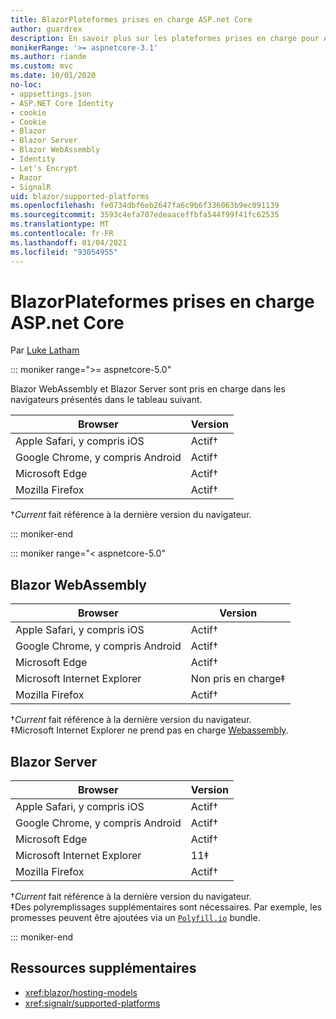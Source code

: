 ```yaml
---
title: BlazorPlateformes prises en charge ASP.net Core
author: guardrex
description: En savoir plus sur les plateformes prises en charge pour ASP.NET Core Blazor .
monikerRange: '>= aspnetcore-3.1'
ms.author: riande
ms.custom: mvc
ms.date: 10/01/2020
no-loc:
- appsettings.json
- ASP.NET Core Identity
- cookie
- Cookie
- Blazor
- Blazor Server
- Blazor WebAssembly
- Identity
- Let's Encrypt
- Razor
- SignalR
uid: blazor/supported-platforms
ms.openlocfilehash: fe0734dbf6eb2647fa6c9b6f336063b9ec091139
ms.sourcegitcommit: 3593c4efa707edeaaceffbfa544f99f41fc62535
ms.translationtype: MT
ms.contentlocale: fr-FR
ms.lasthandoff: 01/04/2021
ms.locfileid: "93054955"
---
```

# <a name="aspnet-core-no-locblazor-supported-platforms"></a>BlazorPlateformes prises en charge ASP.net Core

Par [Luke Latham](https://github.com/guardrex)

::: moniker range=">= aspnetcore-5.0"

Blazor WebAssembly et Blazor Server sont pris en charge dans les navigateurs présentés dans le tableau suivant.

| Browser                          | Version         |
| -------------------------------- | --------------- |
| Apple Safari, y compris iOS      | Actif&dagger; |
| Google Chrome, y compris Android | Actif&dagger; |
| Microsoft Edge                   | Actif&dagger; |
| Mozilla Firefox                  | Actif&dagger; |  

&dagger;*Current* fait référence à la dernière version du navigateur.  

::: moniker-end

::: moniker range="< aspnetcore-5.0"

## Blazor WebAssembly

| Browser                          | Version               |
| -------------------------------- | --------------------- |
| Apple Safari, y compris iOS      | Actif&dagger;       |
| Google Chrome, y compris Android | Actif&dagger;       |
| Microsoft Edge                   | Actif&dagger;       |
| Microsoft Internet Explorer      | Non pris en charge&Dagger; |
| Mozilla Firefox                  | Actif&dagger;       |  

&dagger;*Current* fait référence à la dernière version du navigateur.  
&Dagger;Microsoft Internet Explorer ne prend pas en charge [Webassembly](https://webassembly.org).

## Blazor Server

| Browser                          | Version         |
| -------------------------------- | --------------- |
| Apple Safari, y compris iOS      | Actif&dagger; |
| Google Chrome, y compris Android | Actif&dagger; |
| Microsoft Edge                   | Actif&dagger; |
| Microsoft Internet Explorer      | 11&Dagger;      |
| Mozilla Firefox                  | Actif&dagger; |

&dagger;*Current* fait référence à la dernière version du navigateur.  
&Dagger;Des polyremplissages supplémentaires sont nécessaires. Par exemple, les promesses peuvent être ajoutées via un [`Polyfill.io`](https://polyfill.io/v3/) bundle.

::: moniker-end

## <a name="additional-resources"></a>Ressources supplémentaires

* <xref:blazor/hosting-models>
* <xref:signalr/supported-platforms>

